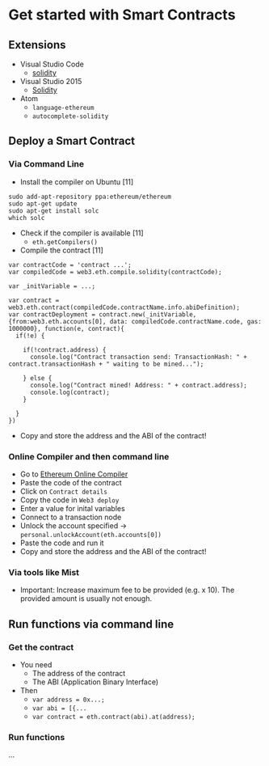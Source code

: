 # Get started with Smart Contracts

## Extensions
*   Visual Studio Code
    *   [solidity](https://marketplace.visualstudio.com/items?itemName=JuanBlanco.solidity)
*   Visual Studio 2015
    *   [Solidity](https://marketplace.visualstudio.com/items?itemName=ConsenSys.Solidity)
*   Atom
    *   `language-ethereum`
    *   `autocomplete-solidity`


## Deploy a Smart Contract
### Via Command Line
*   Install the compiler on Ubuntu [11]
```
sudo add-apt-repository ppa:ethereum/ethereum
sudo apt-get update
sudo apt-get install solc
which solc
```
*   Check if the compiler is available [11]
    *   `eth.getCompilers()`
*   Compile the contract [11]
```
var contractCode = 'contract ...';
var compiledCode = web3.eth.compile.solidity(contractCode);

var _initVariable = ...;

var contract = web3.eth.contract(compiledCode.contractName.info.abiDefinition);
var contractDeployment = contract.new(_initVariable,{from:web3.eth.accounts[0], data: compiledCode.contractName.code, gas: 1000000}, function(e, contract){
  if(!e) {

    if(!contract.address) {
      console.log("Contract transaction send: TransactionHash: " + contract.transactionHash + " waiting to be mined...");

    } else {
      console.log("Contract mined! Address: " + contract.address);
      console.log(contract);
    }

  }
})
```
*   Copy and store the address and the ABI of the contract!

### Online Compiler and then command line
*   Go to [Ethereum Online Compiler](https://remix.ethereum.org/#version=soljson-v0.4.11+commit.68ef5810.js)
*   Paste the code of the contract
*   Click on `Contract details`
*   Copy the code in `Web3 deploy`
*   Enter a value for inital variables
*   Connect to a transaction node
*   Unlock the account specified -> `personal.unlockAccount(eth.accounts[0])`
*   Paste the code and run it
*   Copy and store the address and the ABI of the contract!

### Via tools like Mist
*   Important: Increase maximum fee to be provided (e.g. x 10). The provided amount is usually not enough.


## Run functions via command line
### Get the contract
*   You need
    *   The address of the contract
    *   The ABI (Application Binary Interface)
*   Then
    *   `var address = 0x...;`
    *   `var abi = [{...`
    *   `var contract = eth.contract(abi).at(address);`

### Run functions
...

